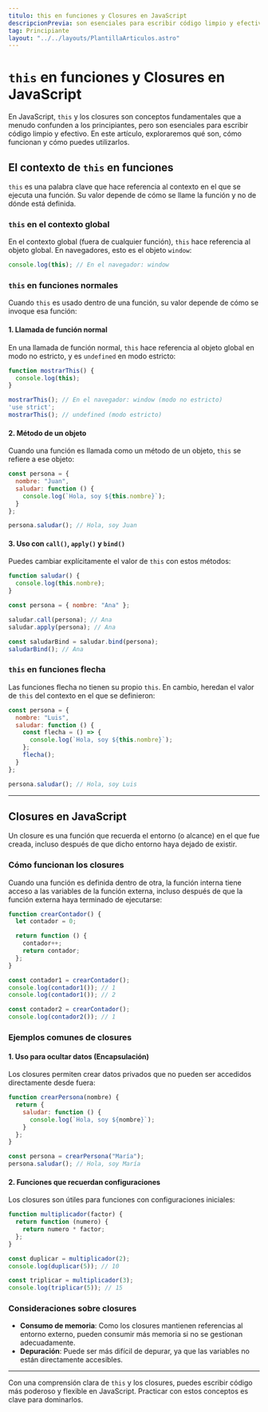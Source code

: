 ```yaml
---
titulo: this en funciones y Closures en JavaScript
descripcionPrevia: son esenciales para escribir código limpio y efectivo.
tag: Principiante
layout: "../../layouts/PlantillaArticulos.astro"
---
```


# `this` en funciones y Closures en JavaScript

En JavaScript, `this` y los closures son conceptos fundamentales que a menudo confunden a los principiantes, pero son esenciales para escribir código limpio y efectivo. En este artículo, exploraremos qué son, cómo funcionan y cómo puedes utilizarlos.
        
## El contexto de `this` en funciones

`this` es una palabra clave que hace referencia al contexto en el que se ejecuta una función. Su valor depende de cómo se llame la función y no de dónde está definida.

### `this` en el contexto global
En el contexto global (fuera de cualquier función), `this` hace referencia al objeto global. En navegadores, esto es el objeto `window`:

```javascript
console.log(this); // En el navegador: window
```

### `this` en funciones normales
Cuando `this` es usado dentro de una función, su valor depende de cómo se invoque esa función:

#### 1. Llamada de función normal
En una llamada de función normal, `this` hace referencia al objeto global en modo no estricto, y es `undefined` en modo estricto:

```javascript
function mostrarThis() {
  console.log(this);
}

mostrarThis(); // En el navegador: window (modo no estricto)
'use strict';
mostrarThis(); // undefined (modo estricto)
```

#### 2. Método de un objeto
Cuando una función es llamada como un método de un objeto, `this` se refiere a ese objeto:

```javascript
const persona = {
  nombre: "Juan",
  saludar: function () {
    console.log(`Hola, soy ${this.nombre}`);
  }
};

persona.saludar(); // Hola, soy Juan
```

#### 3. Uso con `call()`, `apply()` y `bind()`
Puedes cambiar explícitamente el valor de `this` con estos métodos:

```javascript
function saludar() {
  console.log(this.nombre);
}

const persona = { nombre: "Ana" };

saludar.call(persona); // Ana
saludar.apply(persona); // Ana

const saludarBind = saludar.bind(persona);
saludarBind(); // Ana
```

### `this` en funciones flecha
Las funciones flecha no tienen su propio `this`. En cambio, heredan el valor de `this` del contexto en el que se definieron:

```javascript
const persona = {
  nombre: "Luis",
  saludar: function () {
    const flecha = () => {
      console.log(`Hola, soy ${this.nombre}`);
    };
    flecha();
  }
};

persona.saludar(); // Hola, soy Luis
```

---

## Closures en JavaScript

Un closure es una función que recuerda el entorno (o alcance) en el que fue creada, incluso después de que dicho entorno haya dejado de existir.

### Cómo funcionan los closures
Cuando una función es definida dentro de otra, la función interna tiene acceso a las variables de la función externa, incluso después de que la función externa haya terminado de ejecutarse:

```javascript
function crearContador() {
  let contador = 0;

  return function () {
    contador++;
    return contador;
  };
}

const contador1 = crearContador();
console.log(contador1()); // 1
console.log(contador1()); // 2

const contador2 = crearContador();
console.log(contador2()); // 1
```

### Ejemplos comunes de closures

#### 1. Uso para ocultar datos (Encapsulación)
Los closures permiten crear datos privados que no pueden ser accedidos directamente desde fuera:

```javascript
function crearPersona(nombre) {
  return {
    saludar: function () {
      console.log(`Hola, soy ${nombre}`);
    }
  };
}

const persona = crearPersona("María");
persona.saludar(); // Hola, soy María
```

#### 2. Funciones que recuerdan configuraciones
Los closures son útiles para funciones con configuraciones iniciales:

```javascript
function multiplicador(factor) {
  return function (numero) {
    return numero * factor;
  };
}

const duplicar = multiplicador(2);
console.log(duplicar(5)); // 10

const triplicar = multiplicador(3);
console.log(triplicar(5)); // 15
```

### Consideraciones sobre closures
- **Consumo de memoria**: Como los closures mantienen referencias al entorno externo, pueden consumir más memoria si no se gestionan adecuadamente.
- **Depuración**: Puede ser más difícil de depurar, ya que las variables no están directamente accesibles.

---

Con una comprensión clara de `this` y los closures, puedes escribir código más poderoso y flexible en JavaScript. Practicar con estos conceptos es clave para dominarlos.

